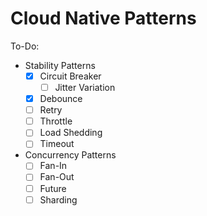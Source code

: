# Cloud Native Patterns

To-Do:

- Stability Patterns
    - [X] Circuit Breaker
        - [ ] Jitter Variation
    - [X] Debounce
    - [ ] Retry
    - [ ] Throttle
    - [ ] Load Shedding
    - [ ] Timeout

- Concurrency Patterns
    - [ ] Fan-In
    - [ ] Fan-Out
    - [ ] Future
    - [ ] Sharding
